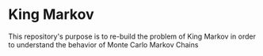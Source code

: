 # King Markov
This repository's purpose is to re-build the problem of King Markov in order to understand the behavior of Monte Carlo Markov Chains
